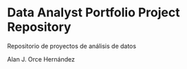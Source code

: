 # Data Analyst Portfolio Project Repository
Repositorio de proyectos de análisis de datos

Alan J. Orce Hernández
